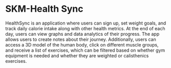 # SKM-Health Sync

HealthSync is an application where users can sign up, set weight goals, and track daily calorie intake along with other health metrics. At the end of each day, users can view graphs and data analytics of their progress. The app allows users to create notes about their journey. Additionally, users can access a 3D model of the human body, click on different muscle groups, and receive a list of exercises, which can be filtered based on whether gym equipment is needed and whether they are weighted or calisthenics exercises.
